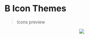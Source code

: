 # B Icon Themes
> Icons preview

<p align="center">
<img src="https://i.imgur.com/wTV8Ie5.png">
</p>

